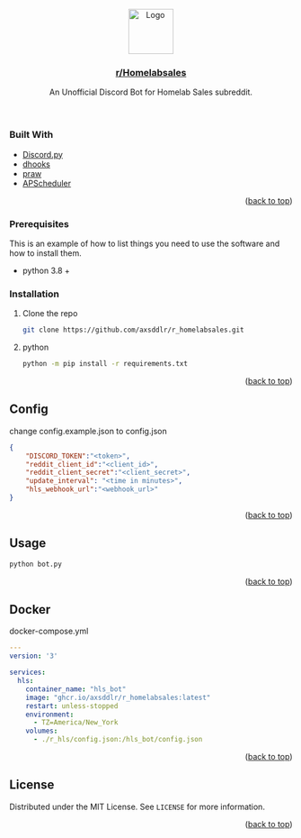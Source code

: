 <div id="top"></div>

<br />
<div align="center">
    <img src="https://b.thumbs.redditmedia.com/I-p4xs4_haTS4zepDhqIOoHYRkVYOkCCeF8eY7SA1JU.png" alt="Logo" width="80" height="80">

<a href="https://www.reddit.com/r/homelabsales/">
  <h3 align="center">r/Homelabsales</h3>
</a>

  <p align="center">
    An Unofficial Discord Bot for Homelab Sales subreddit.
    <br />
    <br />
    <br />

  </p>
</div>


### Built With

* [Discord.py](https://discordpy.readthedocs.io/en/stable/)
* [dhooks](https://github.com/kyb3r/dhooks)
* [praw](https://praw.readthedocs.io/en/stable/)
* [APScheduler](https://apscheduler.readthedocs.io/en/3.x/)
<p align="right">(<a href="#top">back to top</a>)</p>


### Prerequisites

This is an example of how to list things you need to use the software and how to install them.
* python 3.8 +

### Installation

1. Clone the repo
   ```sh
   git clone https://github.com/axsddlr/r_homelabsales.git
   ```
2. python
   ```sh
   python -m pip install -r requirements.txt
   ```

<p align="right">(<a href="#top">back to top</a>)</p>

## Config
change config.example.json to config.json

```json
{
    "DISCORD_TOKEN":"<token>",
    "reddit_client_id":"<client_id>",
    "reddit_client_secret":"<client_secret>",
    "update_interval": "<time in minutes>",
    "hls_webhook_url":"<webhook_url>"
}
```
<p align="right">(<a href="#top">back to top</a>)</p>

## Usage

   ```sh
  python bot.py
   ```
<p align="right">(<a href="#top">back to top</a>)</p>

## Docker
docker-compose.yml

```yaml
---
version: '3'

services:
  hls:
    container_name: "hls_bot"
    image: "ghcr.io/axsddlr/r_homelabsales:latest"
    restart: unless-stopped
    environment:
      - TZ=America/New_York
    volumes:
      - ./r_hls/config.json:/hls_bot/config.json
```
<p align="right">(<a href="#top">back to top</a>)</p>

## License

Distributed under the MIT License. See `LICENSE` for more information.

<p align="right">(<a href="#top">back to top</a>)</p>




